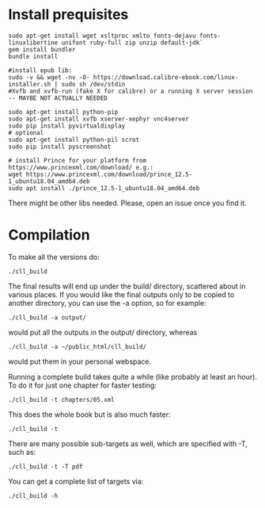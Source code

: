 # Install prequisites

```
sudo apt-get install wget xsltproc xmlto fonts-dejavu fonts-linuxlibertine unifont ruby-full zip unzip default-jdk`
gem install bundler
bundle install

#install epub lib:
sudo -v && wget -nv -O- https://download.calibre-ebook.com/linux-installer.sh | sudo sh /dev/stdin
#Xvfb and xvfb-run (fake X for calibre) or a running X server session -- MAYBE NOT ACTUALLY NEEDED

sudo apt-get install python-pip
sudo apt-get install xvfb xserver-xephyr vnc4server
sudo pip install pyvirtualdisplay
# optional
sudo apt-get install python-pil scrot
sudo pip install pyscreenshot

# install Prince for your platform from https://www.princexml.com/download/ e.g.:
wget https://www.princexml.com/download/prince_12.5-1_ubuntu18.04_amd64.deb
sudo apt install ./prince_12.5-1_ubuntu18.04_amd64.deb
```



There might be other libs needed. Please, open an issue once you find it.

# Compilation

To make all the versions do:

`./cll_build`

The final results will end up under the build/ directory, scattered
about in various places.  If you would like the final outputs only
to be copied to another directory, you can use the -a option, so for example:

`./cll_build -a output/`

would put all the outputs in the output/ directory, whereas

`./cll_build -a ~/public_html/cll_build/`

would put them in your personal webspace.

Running a complete build takes quite a while (like probably at least
an hour).  To do it for just one chapter for faster testing:

`./cll_build -t chapters/05.xml`

This does the whole book but is also much faster:

`./cll_build -t`

There are many possible sub-targets as well, which are specified
with -T, such as:

`./cll_build -t -T pdf`

You can get a complete list of targets via:

`./cll_build -h`
